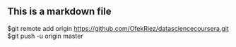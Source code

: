 ## This is a markdown file
$git remote add origin https://github.com/OfekRiez/datasciencecoursera.git
$git push -u origin master
